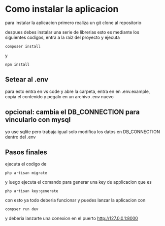 # Como instalar la aplicacion 

para instalar la aplicacion primero realiza un git clone al repositorio

despues debes instalar una serie de librerias esto es mediante los siguientes codigos, entra a la raiz del proyecto y ejecuta 

```
composer install

```

y

```
npm install

```

## Setear al .env

para esto entra en vs code y abre la carpeta, entra en en .env.example, copia el contenido y pegalo en un archivo .env nuevo

## opcional: cambia el DB_CONNECTION para vincularlo con mysql

yo use sqlite pero trabaja igual solo modifica los datos en DB_CONNECTION dentro del .env 

## Pasos finales

ejecuta el codigo de

```
php artisan migrate

```

y luego ejecuta el comando para generar una key de applicacion que es

```
php artisan key:generate

```

con esto ya todo deberia funcionar y puedes lanzar la aplicacion con 

```
compser run dev

```

y deberia lanzarte una conexion en el puerto http://127.0.0.1:8000


